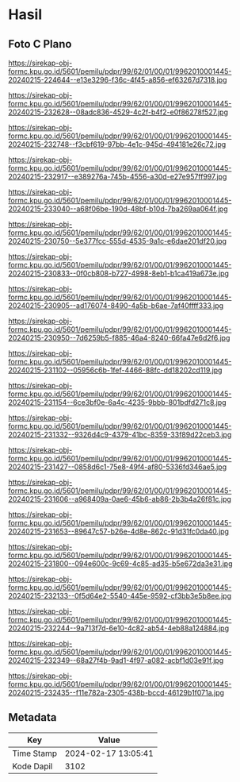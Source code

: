 # Hasil

## Foto C Plano

https://sirekap-obj-formc.kpu.go.id/5601/pemilu/pdpr/99/62/01/00/01/9962010001445-20240215-224644--e13e3296-f36c-4f45-a856-ef63267d7318.jpg

https://sirekap-obj-formc.kpu.go.id/5601/pemilu/pdpr/99/62/01/00/01/9962010001445-20240215-232628--08adc836-4529-4c2f-b4f2-e0f86278f527.jpg

https://sirekap-obj-formc.kpu.go.id/5601/pemilu/pdpr/99/62/01/00/01/9962010001445-20240215-232748--f3cbf619-97bb-4e1c-945d-494181e26c72.jpg

https://sirekap-obj-formc.kpu.go.id/5601/pemilu/pdpr/99/62/01/00/01/9962010001445-20240215-232917--e389276a-745b-4556-a30d-e27e957ff997.jpg

https://sirekap-obj-formc.kpu.go.id/5601/pemilu/pdpr/99/62/01/00/01/9962010001445-20240215-233040--a68f06be-190d-48bf-b10d-7ba269aa064f.jpg

https://sirekap-obj-formc.kpu.go.id/5601/pemilu/pdpr/99/62/01/00/01/9962010001445-20240215-230750--5e377fcc-555d-4535-9a1c-e6dae201df20.jpg

https://sirekap-obj-formc.kpu.go.id/5601/pemilu/pdpr/99/62/01/00/01/9962010001445-20240215-230833--0f0cb808-b727-4998-8eb1-b1ca419a673e.jpg

https://sirekap-obj-formc.kpu.go.id/5601/pemilu/pdpr/99/62/01/00/01/9962010001445-20240215-230905--ad176074-8490-4a5b-b6ae-7af40ffff333.jpg

https://sirekap-obj-formc.kpu.go.id/5601/pemilu/pdpr/99/62/01/00/01/9962010001445-20240215-230950--7d6259b5-f885-46a4-8240-66fa47e6d2f6.jpg

https://sirekap-obj-formc.kpu.go.id/5601/pemilu/pdpr/99/62/01/00/01/9962010001445-20240215-231102--05956c6b-1fef-4466-88fc-dd18202cd119.jpg

https://sirekap-obj-formc.kpu.go.id/5601/pemilu/pdpr/99/62/01/00/01/9962010001445-20240215-231154--6ce3bf0e-6a4c-4235-9bbb-801bdfd271c8.jpg

https://sirekap-obj-formc.kpu.go.id/5601/pemilu/pdpr/99/62/01/00/01/9962010001445-20240215-231332--9326d4c9-4379-41bc-8359-33f89d22ceb3.jpg

https://sirekap-obj-formc.kpu.go.id/5601/pemilu/pdpr/99/62/01/00/01/9962010001445-20240215-231427--0858d6c1-75e8-49f4-af80-5336fd346ae5.jpg

https://sirekap-obj-formc.kpu.go.id/5601/pemilu/pdpr/99/62/01/00/01/9962010001445-20240215-231606--a968409a-0ae6-45b6-ab86-2b3b4a26f81c.jpg

https://sirekap-obj-formc.kpu.go.id/5601/pemilu/pdpr/99/62/01/00/01/9962010001445-20240215-231653--89647c57-b26e-4d8e-862c-91d31fc0da40.jpg

https://sirekap-obj-formc.kpu.go.id/5601/pemilu/pdpr/99/62/01/00/01/9962010001445-20240215-231800--094e600c-9c69-4c85-ad35-b5e672da3e31.jpg

https://sirekap-obj-formc.kpu.go.id/5601/pemilu/pdpr/99/62/01/00/01/9962010001445-20240215-232133--0f5d64e2-5540-445e-9592-cf3bb3e5b8ee.jpg

https://sirekap-obj-formc.kpu.go.id/5601/pemilu/pdpr/99/62/01/00/01/9962010001445-20240215-232244--9a713f7d-6e10-4c82-ab54-4eb88a124884.jpg

https://sirekap-obj-formc.kpu.go.id/5601/pemilu/pdpr/99/62/01/00/01/9962010001445-20240215-232349--68a27f4b-9ad1-4f97-a082-acbf1d03e91f.jpg

https://sirekap-obj-formc.kpu.go.id/5601/pemilu/pdpr/99/62/01/00/01/9962010001445-20240215-232435--f11e782a-2305-438b-bccd-46129b1f071a.jpg


## Metadata

| Key        | Value               |
| ---------- | ------------------- |
| Time Stamp | 2024-02-17 13:05:41 |
| Kode Dapil | 3102                |



